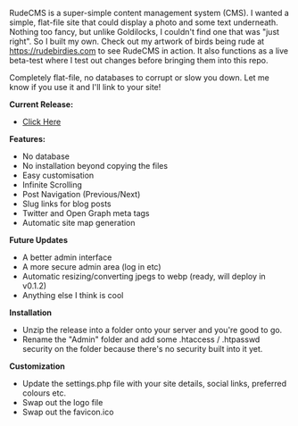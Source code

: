 RudeCMS is a super-simple content management system (CMS). I wanted a simple, flat-file site that could display a photo and some text underneath. Nothing too fancy, but unlike Goldilocks, I couldn't find one that was "just right". So I built my own. Check out my artwork of birds being rude at https://rudebirdies.com to see RudeCMS in action. It also functions as a live beta-test where I test out changes before bringing them into this repo.

Completely flat-file, no databases to corrupt or slow you down. Let me know if you use it and I'll link to your site!

**Current Release:**
- [Click Here](https://github.com/RudeCMS/RudeCMS/releases/)

**Features:**
- No database
- No installation beyond copying the files
- Easy customisation
- Infinite Scrolling
- Post Navigation (Previous/Next)
- Slug links for blog posts
- Twitter and Open Graph meta tags
- Automatic site map generation  
  
**Future Updates**
- A better admin interface
- A more secure admin area (log in etc)
- Automatic resizing/converting jpegs to webp (ready, will deploy in v0.1.2)
- Anything else I think is cool

**Installation**
- Unzip the release into a folder onto your server and you're good to go. 
- Rename the "Admin" folder and add some .htaccess / .htpasswd security on the folder because there's no security built into it yet.

**Customization**
- Update the settings.php file with your site details, social links, preferred colours etc.
- Swap out the logo file
- Swap out the favicon.ico
